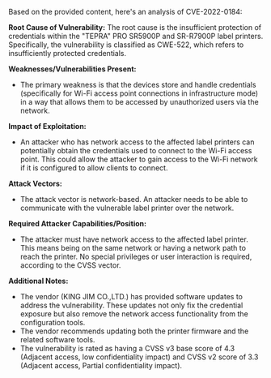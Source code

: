 Based on the provided content, here's an analysis of CVE-2022-0184:

**Root Cause of Vulnerability:**
The root cause is the insufficient protection of credentials within the "TEPRA" PRO SR5900P and SR-R7900P label printers. Specifically, the vulnerability is classified as CWE-522, which refers to insufficiently protected credentials.

**Weaknesses/Vulnerabilities Present:**
- The primary weakness is that the devices store and handle credentials (specifically for Wi-Fi access point connections in infrastructure mode) in a way that allows them to be accessed by unauthorized users via the network.

**Impact of Exploitation:**
- An attacker who has network access to the affected label printers can potentially obtain the credentials used to connect to the Wi-Fi access point. This could allow the attacker to gain access to the Wi-Fi network if it is configured to allow clients to connect.

**Attack Vectors:**
- The attack vector is network-based. An attacker needs to be able to communicate with the vulnerable label printer over the network.

**Required Attacker Capabilities/Position:**
- The attacker must have network access to the affected label printer. This means being on the same network or having a network path to reach the printer. No special privileges or user interaction is required, according to the CVSS vector.

**Additional Notes:**

- The vendor (KING JIM CO.,LTD.) has provided software updates to address the vulnerability. These updates not only fix the credential exposure but also remove the network access functionality from the configuration tools.
- The vendor recommends updating both the printer firmware and the related software tools.
- The vulnerability is rated as having a CVSS v3 base score of 4.3 (Adjacent access, low confidentiality impact) and CVSS v2 score of 3.3 (Adjacent access, Partial confidentiality impact).